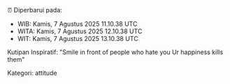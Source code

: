 ⏰ Diperbarui pada:
- WIB: Kamis, 7 Agustus 2025 11.10.38 UTC
- WITA: Kamis, 7 Agustus 2025 12.10.38 UTC
- WIT: Kamis, 7 Agustus 2025 13.10.38 UTC

Kutipan Inspiratif:
"Smile in front of people who hate you Ur happiness kills them"


Kategori: attitude

